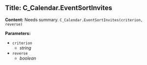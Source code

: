 ## Title: C_Calendar.EventSortInvites

**Content:**
Needs summary.
`C_Calendar.EventSortInvites(criterion, reverse)`

**Parameters:**
- `criterion`
  - *string*
- `reverse`
  - *boolean*